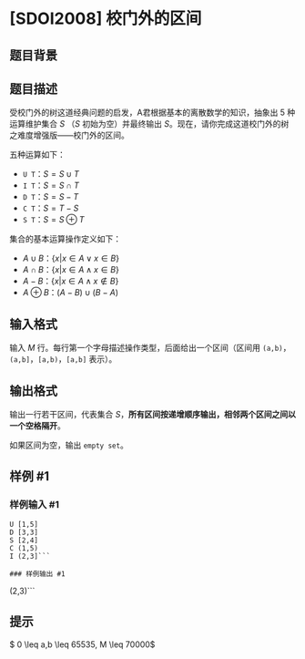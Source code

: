 # [SDOI2008] 校门外的区间

## 题目背景



## 题目描述

受校门外的树这道经典问题的启发，A君根据基本的离散数学的知识，抽象出 $5$ 种运算维护集合 $S$ （$S$ 初始为空）并最终输出 $S$。现在，请你完成这道校门外的树之难度增强版——校门外的区间。

五种运算如下：

- `U T`：$S = S \cup T$
- `I T`：$S = S \cap T$
- `D T`：$S = S - T$
- `C T`：$S = T - S$
- `S T`：$S = S \oplus T$

集合的基本运算操作定义如下：

- $A \cup B$：$\{x | x \in A \vee x \in B\}$
- $A \cap B$：$\{x | x \in A \wedge x \in B\}$
- $A - B$：$\{x | x \in A \wedge x \notin B\}$
- $A \oplus B$：$(A-B)\cup (B-A)$

## 输入格式

输入 $M$ 行。每行第一个字母描述操作类型，后面给出一个区间（区间用 `(a,b)`，`(a,b]`，`[a,b)`，`[a,b]` 表示）。

## 输出格式

输出一行若干区间，代表集合 $S$，**所有区间按递增顺序输出，相邻两个区间之间以一个空格隔开**。

如果区间为空，输出 `empty set`。

## 样例 #1

### 样例输入 #1
```
U [1,5]
D [3,3]
S [2,4]
C (1,5)
I (2,3]```

### 样例输出 #1

```
(2,3)```

## 提示

$ 0 \leq a,b \leq 65535, M \leq 70000$
